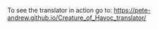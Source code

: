 To see the translator in action go to: 
https://pete-andrew.github.io/Creature_of_Havoc_translator/

